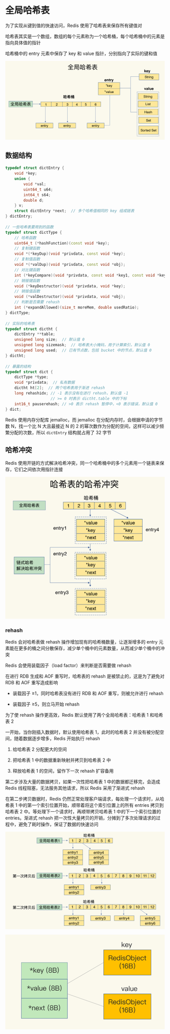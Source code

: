 # 全局哈希表

为了实现从键到值的快速访问，Redis 使用了哈希表来保存所有键值对

哈希表其实是一个数组，数组的每个元素称为一个哈希桶，每个哈希桶中的元素是指向具体值的指针

哈希桶中的 entry 元素中保存了 key 和 value 指针，分别指向了实际的键和值

![01](全局哈希表.assets/01.png)

## 数据结构

```cpp
typedef struct dictEntry {
    void *key;
    union {
        void *val;
        uint64_t u64;
        int64_t s64;
        double d;
    } v;
    struct dictEntry *next;  // 多个哈希值相同的 key 组成链表
} dictEntry;

// 一些哈希表要用到的函数
typedef struct dictType {
    // 哈希函数
    uint64_t (*hashFunction)(const void *key);
    // 复制键函数
    void *(*keyDup)(void *privdata, const void *key);
    // 复制值函数
    void *(*valDup)(void *privdata, const void *obj);
    // 对比键函数
    int (*keyCompare)(void *privdata, const void *key1, const void *key2);
    // 销毁键函数
    void (*keyDestructor)(void *privdata, void *key);
    // 销毁值函数
    void (*valDestructor)(void *privdata, void *obj);
    // 判断是否需要 rehash
    int (*expandAllowed)(size_t moreMem, double usedRatio);
} dictType;

// 实际的哈希表
typedef struct dictht {
    dictEntry **table;
    unsigned long size;  // 默认值 0
    unsigned long sizemask;  // 哈希表大小掩码，用于计算索引，默认值 0
    unsigned long used;  // 已有节点数，包括 bucket 中的节点，默认值 0
} dictht;

// 暴露的结构
typedef struct dict {
    dictType *type;
    void *privdata;  // 私有数据
    dictht ht[2];  // 两个哈希表用于渐进 rehash
    long rehashidx; // -1 表示没有在进行 rehash，默认值 -1
                    // >= 0 时表示 dictht.table 中的下标
    int16_t pauserehash; // >0 表示 rehash 暂停中，<0 表示错误，默认值 0
} dict;
```

Redis 使用内存分配库 jemalloc，而 jemalloc 在分配内存时，会根据申请的字节数 N，找一个比 N 大且最接近 N 的 2 的幂次数作为分配的空间，这样可以减少频繁分配的次数，所以 `dictEntry` 结构就占用了 32 字节

## 哈希冲突

Redis 使用开链的方式解决哈希冲突，同一个哈希桶中的多个元素用一个链表来保存，它们之间依次用指针连接

![02](全局哈希表.assets/02.png)

### rehash

Redis 会对哈希表做 rehash 操作增加现有的哈希桶数量，让逐渐增多的 entry 元素能在更多的桶之间分散保存，减少单个桶中的元素数量，从而减少单个桶中的冲突

Redis 会使用装载因子（load factor）来判断是否需要做 rehash

在进行 RDB 生成和 AOF 重写时，哈希表的 rehash 是被禁止的，这是为了避免对 RDB 和 AOF 重写造成影响

- 装载因子 ≥1，同时哈希表没有进行 RDB 和 AOF 重写，则被允许进行 rehash

- 装载因子 ≥5，则立马开始 rehash

为了使 rehash 操作更高效，Redis 默认使用了两个全局哈希表：哈希表 1 和哈希表 2

一开始，当你刚插入数据时，默认使用哈希表 1，此时的哈希表 2 并没有被分配空间，随着数据逐步增多，Redis 开始执行 rehash

1. 给哈希表 2 分配更大的空间

2. 把哈希表 1 中的数据重新映射并拷贝到哈希表 2 中

3. 释放哈希表 1 的空间，留作下一次 rehash 扩容备用

第二步涉及大量的数据拷贝，如果一次性把哈希表 1 中的数据都迁移完，会造成 Redis 线程阻塞，无法服务其他请求，所以 Redis 采用了渐进式 rehash

在第二步拷贝数据时，Redis 仍然正常处理客户端请求，每处理一个请求时，从哈希表 1 中的第一个索引位置开始，顺带着将这个索引位置上的所有 entries 拷贝到哈希表 2 中。等处理下一个请求时，再顺带拷贝哈希表 1 中的下一个索引位置的 entries。渐进式 rehash 把一次性大量拷贝的开销，分摊到了多次处理请求的过程中，避免了耗时操作，保证了数据的快速访问

![03](全局哈希表.assets/03.png)

![04](全局哈希表.assets/04.png)
